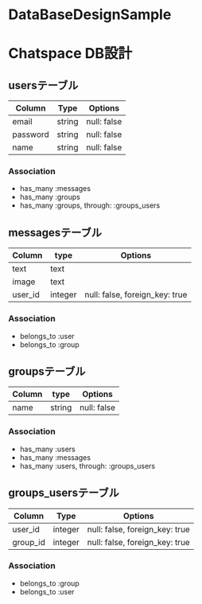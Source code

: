 # DataBaseDesignSample
# Chatspace DB設計
## usersテーブル
|Column|Type|Options|
|------|----|-------|
|email|string|null: false|
|password|string|null: false|
|name|string|null: false|
### Association
- has_many :messages
- has_many :groups
- has_many :groups, through: :groups_users

## messagesテーブル
|Column|type|Options|
|------|----|-------|
|text|text|
|image|text|
|user_id|integer|null: false, foreign_key: true|
### Association
- belongs_to :user
- belongs_to :group

## groupsテーブル
|Column|type|Options|
|------|----|-------|
|name|string|null: false|
### Association
- has_many :users
- has_many :messages
- has_many :users, through: :groups_users

## groups_usersテーブル
|Column|Type|Options|
|------|----|-------|
|user_id|integer|null: false, foreign_key: true|
|group_id|integer|null: false, foreign_key: true|
### Association
- belongs_to :group
- belongs_to :user